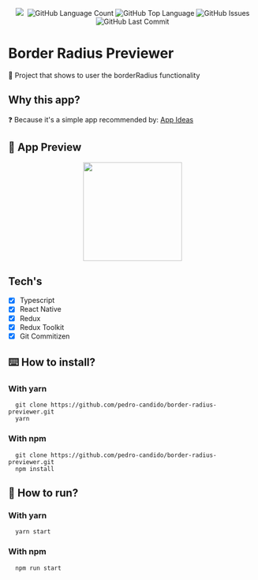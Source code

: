 <center>
  <p text-align="center" width="100%">
    <img src="https://img.shields.io/github/followers/pedro-candido?style=social" />
    <img alt="" src="https://img.shields.io/github/repo-size/pedro-candido/border-radius-previewer" />
    <img alt="GitHub Language Count" src="https://img.shields.io/github/languages/count/pedro-candido/border-radius-previewer" />
    <img alt="GitHub Top Language" src="https://img.shields.io/github/languages/top/pedro-candido/border-radius-previewer" />
    <img alt="GitHub Issues" src="https://img.shields.io/github/issues/pedro-candido/border-radius-previewer" />
    <img alt="GitHub Last Commit" src="https://img.shields.io/github/last-commit/pedro-candido/border-radius-previewer" />
  </p>
</center>

# Border Radius Previewer
😬 Project that shows to user the borderRadius functionality

## Why this app?
❓ Because it's a simple app recommended by: <a href="https://github.com/florinpop17/app-ideas">App Ideas</a>

## 📱 App Preview
<center>
  <img width="200px" src="https://i.imgur.com/fauQI8A.gif" />
</center>

## Tech's

- [x] Typescript
- [x] React Native
- [x] Redux
- [x] Redux Toolkit
- [x] Git Commitizen

## ⌨️ How to install?

### With yarn

```
  git clone https://github.com/pedro-candido/border-radius-previewer.git
  yarn
```

### With npm

```
  git clone https://github.com/pedro-candido/border-radius-previewer.git
  npm install
```

## 🌊 How to run?

### With yarn

```
  yarn start
```

### With npm

```
  npm run start
```
